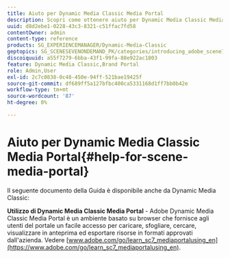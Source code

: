 ```yaml
---
title: Aiuto per Dynamic Media Classic Media Portal
description: Scopri come ottenere aiuto per Dynamic Media Classic Media Portal.
uuid: d8d2ebe1-0228-43c3-8321-c51ffac7fd58
contentOwner: admin
content-type: reference
products: SG_EXPERIENCEMANAGER/Dynamic-Media-Classic
geptopics: SG_SCENESEVENONDEMAND_PK/categories/introducing_adobe_scene7
discoiquuid: a55f7279-6bba-43f1-99fa-88e922ac1803
feature: Dynamic Media Classic,Brand Portal
role: Admin,User
exl-id: 2c7c0838-0c48-450e-94ff-521bae19425f
source-git-commit: df689ff5a127bfbc400ca5331168d1ff7bb0b42e
workflow-type: tm+mt
source-wordcount: '87'
ht-degree: 0%

---
```


# Aiuto per Dynamic Media Classic Media Portal{#help-for-scene-media-portal}

Il seguente documento della Guida è disponibile anche da Dynamic Media Classic:

**Utilizzo di Dynamic Media Classic Media Portal**  - Adobe Dynamic Media Classic Media Portal è un ambiente basato su browser che fornisce agli utenti del portale un facile accesso per caricare, sfogliare, cercare, visualizzare in anteprima ed esportare risorse in formati approvati dall&#39;azienda. Vedere [www.adobe.com/go/learn_sc7_mediaportalusing_en](https://www.adobe.com/go/learn_sc7_mediaportalusing_en).

<!-- Is this topic still needed? -rb 04/22/21
 -->